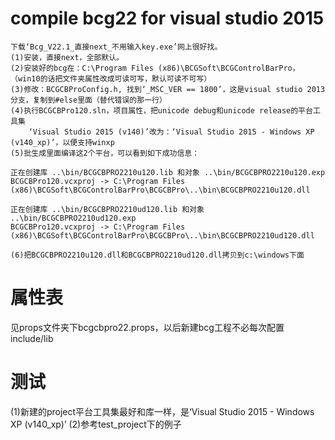 compile bcg22 for visual studio 2015
===
	下载‘Bcg_V22.1_直接next_不用输入key.exe’网上很好找。
	(1)安装，直接next，全部默认。
	(2)安装好的bcg在：C:\Program Files (x86)\BCGSoft\BCGControlBarPro，（win10的话把文件夹属性改成可读可写，默认可读不可写）
	(3)修改：BCGCBProConfig.h, 找到‘_MSC_VER == 1800’，这是visual studio 2013分支，复制到#else里面（替代错误的那一行）
	(4)执行BCGCBPro120.sln，项目属性，把unicode debug和unicode release的平台工具集
		‘Visual Studio 2015 (v140)’改为：‘Visual Studio 2015 - Windows XP (v140_xp)’，以便支持winxp
	(5)批生成里面编译这2个平台，可以看到如下成功信息：

	正在创建库 ..\bin/BCGCBPRO2210u120.lib 和对象 ..\bin/BCGCBPRO2210u120.exp
	BCGCBPro120.vcxproj -> C:\Program Files (x86)\BCGSoft\BCGControlBarPro\BCGCBPro\..\bin\BCGCBPRO2210u120.dll
	
	正在创建库 ..\bin/BCGCBPRO2210ud120.lib 和对象 ..\bin/BCGCBPRO2210ud120.exp
	BCGCBPro120.vcxproj -> C:\Program Files (x86)\BCGSoft\BCGControlBarPro\BCGCBPro\..\bin\BCGCBPRO2210ud120.dll
	
	(6)把BCGCBPRO2210u120.dll和BCGCBPRO2210ud120.dll拷贝到c:\windows下面


属性表
===
见props文件夹下bcgcbpro22.props，以后新建bcg工程不必每次配置include/lib


测试
===
(1)新建的project平台工具集最好和库一样，是‘Visual Studio 2015 - Windows XP (v140_xp)’
(2)参考test_project下的例子
